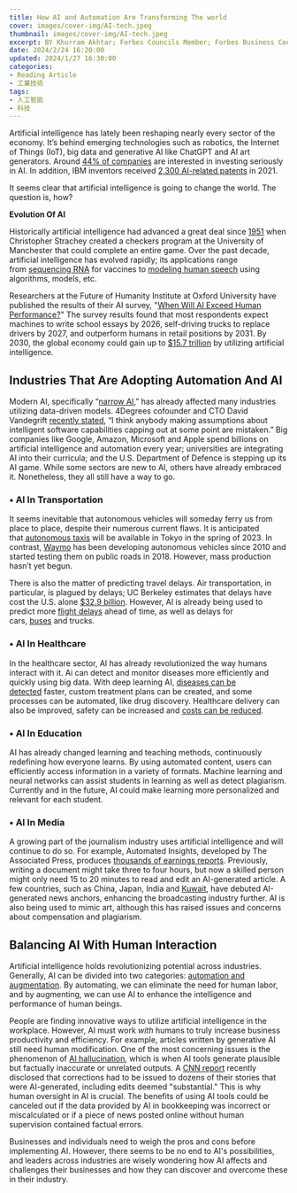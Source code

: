 ```yaml
---
title: How AI and Automation Are Transforming The world
cover: images/cover-img/AI-tech.jpeg
thumbnail: images/cover-img/AI-tech.jpeg
excerpt: BY Khurram Akhtar; Forbes Councils Member; Forbes Business Council
date: 2024/2/24 16:20:00
updated: 2024/1/27 16:30:00
categories:
- Reading Article
- 工業技術
tags:
- 人工智能
- 科技
---
```

Artificial intelligence has lately been reshaping nearly every sector of the economy. It’s behind emerging technologies such as robotics, the Internet of Things (IoT), big data and generative AI like ChatGPT and AI art generators. Around [44% of companies](https://www.ibm.com/downloads/cas/GVAGA3JP "https://www.ibm.com/downloads/cas/GVAGA3JP") are interested in investing seriously in AI. In addition, IBM inventors received [2,300 AI-related patents](https://newsroom.ibm.com/2021-01-12-IBM-Tops-U-S-Patent-List-for-28th-Consecutive-Year-with-Innovations-in-Artificial-Intelligence-Hybrid-Cloud-Quantum-Computing-and-Cyber-Security "https://newsroom.ibm.com/2021-01-12-IBM-Tops-U-S-Patent-List-for-28th-Consecutive-Year-with-Innovations-in-Artificial-Intelligence-Hybrid-Cloud-Quantum-Computing-and-Cyber-Security") in 2021.

It seems clear that artificial intelligence is going to change the world. The question is, how?

**Evolution Of AI**

Historically artificial intelligence had advanced a great deal since [1951](https://www.britannica.com/technology/artificial-intelligence/Alan-Turing-and-the-beginning-of-AI "https://www.britannica.com/technology/artificial-intelligence/Alan-Turing-and-the-beginning-of-AI") when Christopher Strachey created a checkers program at the University of Manchester that could complete an entire game. Over the past decade, artificial intelligence has evolved rapidly; its applications range from [sequencing RNA](http://research.baidu.com/Blog/index-view?id=131 "http://research.baidu.com/Blog/index-view?id=131") for vaccines to [modeling human speech](https://news.mit.edu/2022/ai-learn-patterns-language-0830 "https://news.mit.edu/2022/ai-learn-patterns-language-0830") using algorithms, models, etc.

Researchers at the Future of Humanity Institute at Oxford University have published the results of their AI survey, "[When Will AI Exceed Human Performance?](https://arxiv.org/pdf/1705.08807.pdf "https://arxiv.org/pdf/1705.08807.pdf")" The survey results found that most respondents expect machines to write school essays by 2026, self-driving trucks to replace drivers by 2027, and outperform humans in retail positions by 2031. By 2030, the global economy could gain up to [$15.7 trillion](https://www.pwc.com/gx/en/issues/data-and-analytics/publications/artificial-intelligence-study.html "https://www.pwc.com/gx/en/issues/data-and-analytics/publications/artificial-intelligence-study.html") by utilizing artificial intelligence.

## **Industries That Are Adopting Automation And AI**

Modern AI, specifically “[narrow AI](https://www.techopedia.com/definition/32874/narrow-artificial-intelligence-narrow-ai "https://www.techopedia.com/definition/32874/narrow-artificial-intelligence-narrow-ai"),” has already affected many industries utilizing data-driven models. 4Degrees cofounder and CTO David Vandegrift [recently stated](https://builtin.com/artificial-intelligence/artificial-intelligence-future "https://builtin.com/artificial-intelligence/artificial-intelligence-future"), “I think anybody making assumptions about intelligent software capabilities capping out at some point are mistaken.” Big companies like Google, Amazon, Microsoft and Apple spend billions on artificial intelligence and automation every year; universities are integrating AI into their curricula; and the U.S. Department of Defence is stepping up its AI game. While some sectors are new to AI, others have already embraced it. Nonetheless, they all still have a way to go.

### • AI In Transportation

It seems inevitable that autonomous vehicles will someday ferry us from place to place, despite their numerous current flaws. It is anticipated that [autonomous taxis](https://www.theguardian.com/technology/2018/aug/28/driverless-taxi-debuts-in-tokyo-in-world-first-trial-ahead-of-olympics "https://www.theguardian.com/technology/2018/aug/28/driverless-taxi-debuts-in-tokyo-in-world-first-trial-ahead-of-olympics") will be available in Tokyo in the spring of 2023. In contrast, [Waymo](https://www.theverge.com/2020/1/23/21078438/waymo-self-driving-minivans-trucks-texas-new-mexico "https://www.theverge.com/2020/1/23/21078438/waymo-self-driving-minivans-trucks-texas-new-mexico") has been developing autonomous vehicles since 2010 and started testing them on public roads in 2018. However, mass production hasn’t yet begun.

There is also the matter of predicting travel delays. Air transportation, in particular, is plagued by delays; UC Berkeley estimates that delays have cost the U.S. alone [$32.9 billion](https://news.berkeley.edu/2010/10/18/flight_delays/ "https://news.berkeley.edu/2010/10/18/flight_delays/"). However, AI is already being used to predict more [flight delays](https://connectedaviationtoday.com/reducing-flight-delays-with-ai-and-analytics/#:~:text=Getting%20foresight%20into%20flight%20delays&text=These%20solutions%20use%20artificial%20intelligence,runway%20(ON%2FELDT). "https://connectedaviationtoday.com/reducing-flight-delays-with-ai-and-analytics/#:~:text=Getting%20foresight%20into%20flight%20delays&text=These%20solutions%20use%20artificial%20intelligence,runway%20(ON%2FELDT).") ahead of time, as well as delays for cars, [buses](https://ai.googleblog.com/2019/06/predicting-bus-delays-with-machine.html "https://ai.googleblog.com/2019/06/predicting-bus-delays-with-machine.html") and trucks.

### • AI In Healthcare

In the healthcare sector, AI has already revolutionized the way humans interact with it. Ai can detect and monitor diseases more efficiently and quickly using big data. With deep learning AI, [diseases can be detected](https://www.thestar.com/news/canada/2023/06/13/new-test-can-detect-multiple-diseases-in-minutes-using-your-saliva-mcgill-scientists-say.html "https://www.thestar.com/news/canada/2023/06/13/new-test-can-detect-multiple-diseases-in-minutes-using-your-saliva-mcgill-scientists-say.html") faster, custom treatment plans can be created, and some processes can be automated, like drug discovery. Healthcare delivery can also be improved, safety can be increased and [costs can be reduced](https://www.ncbi.nlm.nih.gov/pmc/articles/PMC7325854/ "https://www.ncbi.nlm.nih.gov/pmc/articles/PMC7325854/").

### • AI In Education

AI has already changed learning and teaching methods, continuously redefining how everyone learns. By using automated content, users can efficiently access information in a variety of formats. Machine learning and neural networks can assist students in learning as well as detect plagiarism. Currently and in the future, AI could make learning more personalized and relevant for each student.

### • AI In Media

A growing part of the journalism industry uses artificial intelligence and will continue to do so. For example, Automated Insights, developed by The Associated Press, produces [thousands of earnings reports](https://techcrunch.com/2014/07/01/the-ap-is-using-robots-to-write-earnings-reports/ "https://techcrunch.com/2014/07/01/the-ap-is-using-robots-to-write-earnings-reports/"). Previously, writing a document might take three to four hours, but now a skilled person might only need 15 to 20 minutes to read and edit an AI-generated article. A few countries, such as China, Japan, India and [Kuwait](https://www.theguardian.com/world/2023/apr/11/ai-generated-news-presenter-debuts-in-kuwait-media "https://www.theguardian.com/world/2023/apr/11/ai-generated-news-presenter-debuts-in-kuwait-media"), have debuted AI-generated news anchors, enhancing the broadcasting industry further. AI is also being used to mimic art, although this has raised issues and concerns about compensation and plagiarism.

## **Balancing AI With Human Interaction**

Artificial intelligence holds revolutionizing potential across industries. Generally, AI can be divided into two categories: [automation and augmentation](https://medium.com/swlh/designing-for-automation-vs-augmentation-d2367a3ede42 "https://medium.com/swlh/designing-for-automation-vs-augmentation-d2367a3ede42"). By automating, we can eliminate the need for human labor, and by augmenting, we can use AI to enhance the intelligence and performance of human beings.

People are finding innovative ways to utilize artificial intelligence in the workplace. However, AI must work _with_ humans to truly increase business productivity and efficiency. For example, articles written by generative AI still need human modification. One of the most concerning issues is the phenomenon of [AI hallucination](https://www.artificialintelligence-news.com/2023/03/15/hallucinations-plagiarism-and-chatgpt/ "https://www.artificialintelligence-news.com/2023/03/15/hallucinations-plagiarism-and-chatgpt/"), which is when AI tools generate plausible but factually inaccurate or unrelated outputs. A [CNN report](https://edition.cnn.com/2023/01/25/tech/cnet-ai-tool-news-stories/index.html "https://edition.cnn.com/2023/01/25/tech/cnet-ai-tool-news-stories/index.html") recently disclosed that corrections had to be issued to dozens of their stories that were AI-generated, including edits deemed "substantial." This is why human oversight in AI is crucial. The benefits of using AI tools could be canceled out if the data provided by AI in bookkeeping was incorrect or miscalculated or if a piece of news posted online without human supervision contained factual errors.

Businesses and individuals need to weigh the pros and cons before implementing AI. However, there seems to be no end to AI's possibilities, and leaders across industries are wisely wondering how AI affects and challenges their businesses and how they can discover and overcome these in their industry.